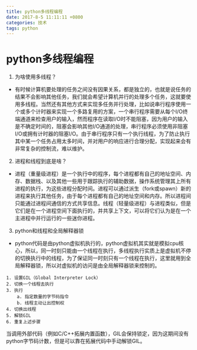 ```yaml
---
title: python多线程编程
date: 2017-8-5 11:11:11 +0800
categories: 技术
tags: python
---
```


# python多线程编程

1. 为啥使用多线程？
+ 有时候计算机要处理的任务之间没有因果关系，都是独立的，也就是说任务的结果不会影响其他任务，我们就会希望计算机并行的处理多个任务，这就要使用多线程。当然还有其他方式来实现多任务并行处理，比如说串行程序使用一个或多个计时器来实现一个多路复用的方案，一个串行程序需要从每个I/O终端通道来检查用户的输入，然而程序在读取I/O时不能阻塞，因为用户的输入是不确定时间的，阻塞会影响其他I/O通道的处理，串行程序必须使用非阻塞I/O或拥有计时器的阻塞I/O。由于串行程序只有一个执行线程，为了防止执行其中某一个任务占用太多时间，并对用户的响应进行合理分配，实现起来会有非常复杂的控制流，难以维护。

2. 进程和线程到底是啥？
+ 进程（重量级进程）是一个执行中的程序，每个进程都有自己的地址空间、内存、数据栈、以及其他一些用于跟踪执行的辅助数据，操作系统管理其上所有进程的执行，为这些进程分配时间。进程可以通过派生（fork或spawn）新的进程来执行其他任务，由于每个进程都有自己的地址空间和内存。所以进程间只能通过进程间通信的方式共享信息。线程（轻量级进程）与进程类似，但是它们是在一个进程空间下面执行的，并共享上下文，可以将它们认为是在一个主进程中并行运行的一些迷你进程。

3. python和线程和全局解释器锁
+ python代码是由python虚拟机执行的，python虚拟机其实就是模拟cpu核心，所以，同一时刻只能由一个线程在执行，多线程执行实质上是虚拟机不停的切换执行中的线程，为了保证同一时刻只有一个线程在执行，这里就用到全局解释器锁，所以对虚拟机的访问是由全局解释器锁来控制的。
```
1. 设置GIL（Global Interpreter Lock）
2. 切换一个线程去执行
3. 执行
    a. 指定数量的字节码指令
    b. 线程主动让出控制权
4. 切换出线程
5. 解锁GIL
6. 重复上述步骤
```
当调用外部代码（例如C/C++拓展内置函数），GIL会保持锁定，因为这期间没有python字节码计数，但是可以靠在拓展代码中手动解锁GIL。


